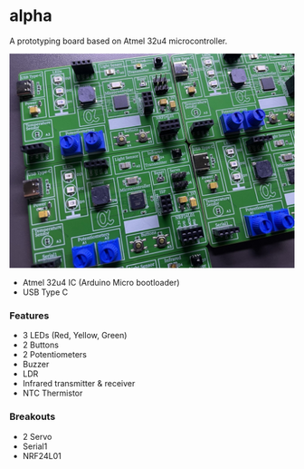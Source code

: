 # alpha

A prototyping board based on Atmel 32u4 microcontroller. 

![alpha](images/alpha_board_v2.jpg?raw=true "board")


- Atmel 32u4 IC
(Arduino Micro bootloader)
- USB Type C

### Features
- 3 LEDs (Red, Yellow, Green)
- 2 Buttons
- 2 Potentiometers
- Buzzer
- LDR
- Infrared transmitter & receiver
- NTC Thermistor

### Breakouts
- 2 Servo
- Serial1
- NRF24L01
